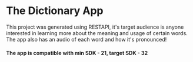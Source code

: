 # The Dictionary App

This project was generated using RESTAPI, it's target audience is anyone interested in 
learning more about the meaning and usage of certain words. The app also has an audio of each word
and how it's pronounced!

#### The app is compatible with min SDK - 21, target SDK - 32
